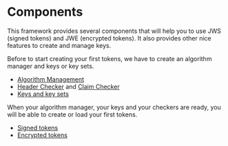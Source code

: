 # Components

This framework provides several components that will help you to use JWS \(signed tokens\) and JWE \(encrypted tokens\). It also provides other nice features to create and manage keys.

Before to start creating your first tokens, we have to create an algorithm manager and keys or key sets.

* [Algorithm Management](algorithm-management-jwa.md)
* [Header Checker](header-checker.md) and [Claim Checker](claim-checker.md) 
* [Keys and key sets](key-jwk-and-key-set-jwkset/)

When your algorithm manager, your keys and your checkers are ready, you will be able to create or load your first tokens.

* [Signed tokens](signed-tokens-jws/)
* [Encrypted tokens](encrypted-tokens-jwe/)

